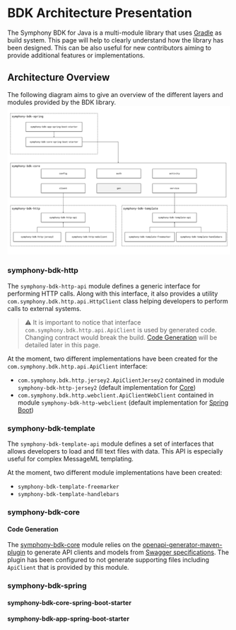 # BDK Architecture Presentation
The Symphony BDK for Java is a multi-module library that uses [Gradle](https://gradle.org/) as build system. 
This page will help to clearly understand how the library has been designed. This can be also useful for new contributors
aiming to provide additional features or implementations. 

## Architecture Overview
The following diagram aims to give an overview of the different layers and modules provided by the BDK library.
![Architecture Overview Diagram](architecture.svg)

### symphony-bdk-http
The `symphony-bdk-http-api` module defines a generic interface for performing HTTP calls. Along with this interface, it
also provides a utility `com.symphony.bdk.http.api.HttpClient` class helping developers to perform calls to external systems.
> :warning: It is important to notice that interface `com.symphony.bdk.http.api.ApiClient` is used by generated code. 
> Changing contract would break the build.
> [Code Generation](#code-generation) will be detailed later in this page.

At the moment, two different implementations have been created for the `com.symphony.bdk.http.api.ApiClient` interface:
- `com.symphony.bdk.http.jersey2.ApiClientJersey2` contained in module `symphony-bdk-http-jersey2` (default implementation for [Core](#symphony-bdk-core))
- `com.symphony.bdk.http.webclient.ApiClientWebClient` contained in module `symphony-bdk-http-webclient` (default implementation for [Spring Boot](#symphony-bdk-spring))  

### symphony-bdk-template
The `symphony-bdk-template-api` module defines a set of interfaces that allows developers to load and fill text files with 
data. This API is especially useful for complex MessageML templating.

At the moment, two different module implementations have been created: 
- `symphony-bdk-template-freemarker`
- `symphony-bdk-template-handlebars`

### symphony-bdk-core

#### Code Generation
The [symphony-bdk-core](#symphony-bdk-core) module relies on the [openapi-generator-maven-plugin](https://github.com/OpenAPITools/openapi-generator/blob/master/modules/openapi-generator-maven-plugin/README.md)
to generate API clients and models from [Swagger specifications](https://github.com/symphonyoss/symphony-api-spec).
The plugin has been configured to not generate supporting files including `ApiClient` that is provided by this module.

### symphony-bdk-spring

#### symphony-bdk-core-spring-boot-starter

#### symphony-bdk-app-spring-boot-starter
